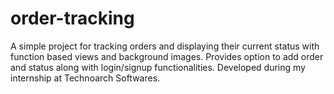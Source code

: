 # order-tracking
A simple project for tracking orders and displaying their current status with function based views and background images.
Provides option to add order and status along with login/signup functionalities.
Developed during my internship at Technoarch Softwares.
